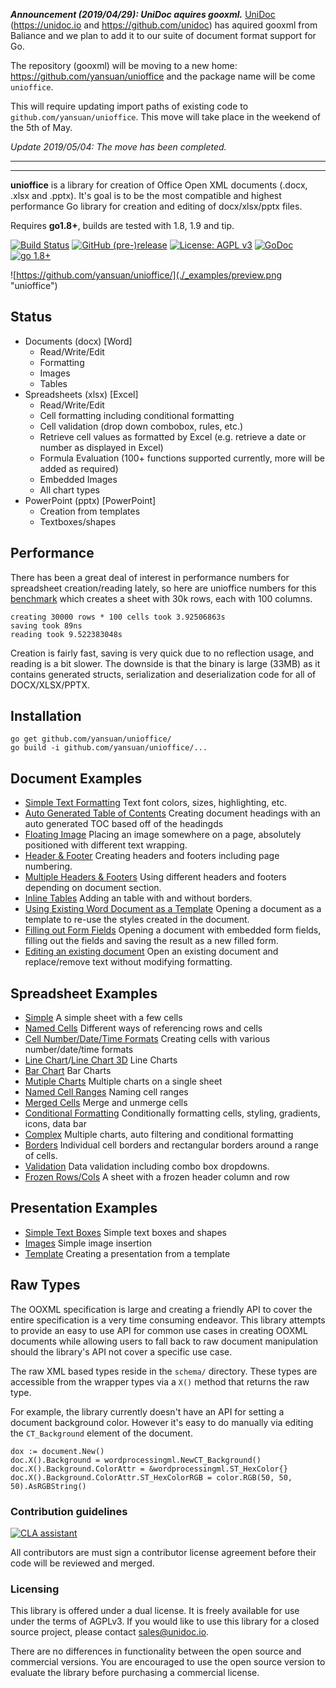 ***Announcement (2019/04/29): UniDoc aquires gooxml.*** [UniDoc](https://unidoc.io) (https://unidoc.io and https://github.com/unidoc) has aquired gooxml from Baliance and we plan to add it to our suite of document format support for Go.

The repository (gooxml) will be moving to a new home: https://github.com/yansuan/unioffice and the package name will be come `unioffice`.

This will require updating import paths of existing code to `github.com/yansuan/unioffice`.  This move will take place in the weekend of the 5th of May.

*Update 2019/05/04: The move has been completed.*

----
----


**unioffice** is a library for creation of Office Open XML documents (.docx, .xlsx
and .pptx).  It's goal is to be the most compatible and highest performance Go
library for creation and editing of docx/xlsx/pptx files.

Requires **go1.8+**, builds are tested with 1.8, 1.9 and tip.

[![Build Status](https://travis-ci.org/unidoc/unioffice.svg?branch=master)](https://travis-ci.org/unidoc/unioffice)
[![GitHub (pre-)release](https://img.shields.io/github/release/unidoc/unioffice/all.svg)](https://github.com/yansuan/unioffice/releases)
[![License: AGPL v3](https://img.shields.io/badge/License-Dual%20AGPL%20v3/Commercial-blue.svg)](https://www.gnu.org/licenses/agpl-3.0)
[![GoDoc](https://godoc.org/github.com/yansuan/unioffice?status.svg)](https://godoc.org/github.com/yansuan/unioffice)
[![go 1.8+](https://img.shields.io/badge/go-1.8%2B-blue.svg)](http://golang.org)

![https://github.com/yansuan/unioffice/](./_examples/preview.png "unioffice")

## Status ##

- Documents (docx) [Word]
	- Read/Write/Edit
	- Formatting
	- Images
	- Tables
- Spreadsheets (xlsx) [Excel]
 	- Read/Write/Edit
 	- Cell formatting including conditional formatting
	- Cell validation (drop down combobox, rules, etc.)
    - Retrieve cell values as formatted by Excel (e.g. retrieve a date or number as displayed in Excel)
 	- Formula Evaluation (100+ functions supported currently, more will be added as required)
 	- Embedded Images
 	- All chart types
- PowerPoint (pptx) [PowerPoint]
	- Creation from templates
	- Textboxes/shapes


## Performance ##

There has been a great deal of interest in performance numbers for spreadsheet
creation/reading lately, so here are unioffice numbers for this
[benchmark](https://github.com/yansuan/unioffice/tree/master/_examples/spreadsheet/lots-of-rows)
which creates a sheet with 30k rows, each with 100 columns.

    creating 30000 rows * 100 cells took 3.92506863s
    saving took 89ns
    reading took 9.522383048s

Creation is fairly fast, saving is very quick due to no reflection usage, and
reading is a bit slower. The downside is that the binary is large (33MB) as it
contains generated structs, serialization and deserialization code for all of
DOCX/XLSX/PPTX.

## Installation ##
    
    go get github.com/yansuan/unioffice/
    go build -i github.com/yansuan/unioffice/...

## Document Examples ##

- [Simple Text Formatting](https://github.com/yansuan/unioffice/tree/master/_examples/document/simple) Text font colors, sizes, highlighting, etc.
- [Auto Generated Table of Contents](https://github.com/yansuan/unioffice/tree/master/_examples/document/toc) Creating document headings with an auto generated TOC based off of the headingds
- [Floating Image](https://github.com/yansuan/unioffice/tree/master/_examples/document/image) Placing an image somewhere on a page, absolutely positioned with different text wrapping.
- [Header & Footer](https://github.com/yansuan/unioffice/tree/master/_examples/document/header-footer) Creating headers and footers including page numbering.
- [Multiple Headers & Footers](https://github.com/yansuan/unioffice/tree/master/_examples/document/header-footer-multiple) Using different headers and footers depending on document section.
- [Inline Tables](https://github.com/yansuan/unioffice/tree/master/_examples/document/tables) Adding an table with and without borders.
- [Using Existing Word Document as a Template](https://github.com/yansuan/unioffice/tree/master/_examples/document/use-template) Opening a document as a template to re-use the styles created in the document.
- [Filling out Form Fields](https://github.com/yansuan/unioffice/tree/master/_examples/document/fill-out-form) Opening a document with embedded form fields, filling out the fields and saving the result as  a new filled form.
- [Editing an existing document](https://github.com/yansuan/unioffice/tree/master/_examples/document/edit-document) Open an existing document and replace/remove text without modifying formatting.

## Spreadsheet Examples ##
- [Simple](https://github.com/yansuan/unioffice/tree/master/_examples/spreadsheet/simple) A simple sheet with a few cells
- [Named Cells](https://github.com/yansuan/unioffice/tree/master/_examples/spreadsheet/named-cells) Different ways of referencing rows and cells
- [Cell Number/Date/Time Formats](https://github.com/yansuan/unioffice/tree/master/_examples/spreadsheet/number-date-time-formats) Creating cells with various number/date/time formats
- [Line Chart](https://github.com/yansuan/unioffice/tree/master/_examples/spreadsheet/line-chart)/[Line Chart 3D](https://github.com/yansuan/unioffice/tree/master/_examples/spreadsheet/line-chart-3d) Line Charts
- [Bar Chart](https://github.com/yansuan/unioffice/tree/master/_examples/spreadsheet/bar-chart) Bar Charts
- [Mutiple Charts](https://github.com/yansuan/unioffice/tree/master/_examples/spreadsheet/multiple-charts) Multiple charts on a single sheet
- [Named Cell Ranges](https://github.com/yansuan/unioffice/tree/master/_examples/spreadsheet/named-ranges) Naming cell ranges
- [Merged Cells](https://github.com/yansuan/unioffice/tree/master/_examples/spreadsheet/merged) Merge and unmerge cells
- [Conditional Formatting](https://github.com/yansuan/unioffice/tree/master/_examples/spreadsheet/conditional-formatting) Conditionally formatting cells, styling, gradients, icons, data bar
- [Complex](https://github.com/yansuan/unioffice/tree/master/_examples/spreadsheet/complex) Multiple charts, auto filtering and conditional formatting
- [Borders](https://github.com/yansuan/unioffice/tree/master/_examples/spreadsheet/borders) Individual cell borders and rectangular borders around a range of cells.
- [Validation](https://github.com/yansuan/unioffice/tree/master/_examples/spreadsheet/validation) Data validation including combo box dropdowns.
- [Frozen Rows/Cols](https://github.com/yansuan/unioffice/tree/master/_examples/spreadsheet/freeze-rows-cols) A sheet with a frozen header column and row

## Presentation Examples ##

- [Simple Text Boxes](https://github.com/yansuan/unioffice/tree/master/_examples/presentation/simple) Simple text boxes and shapes
- [Images](https://github.com/yansuan/unioffice/tree/master/_examples/presentation/image) Simple image insertion
- [Template](https://github.com/yansuan/unioffice/tree/master/_examples/presentation/use-template/simple) Creating a presentation from a template

## Raw Types ##

The OOXML specification is large and creating a friendly API to cover the entire
specification is a very time consuming endeavor.  This library attempts to
provide an easy to use API for common use cases in creating OOXML documents
while allowing users to fall back to raw document manipulation should the
library's API not cover a specific use case.

The raw XML based types reside in the ```schema/``` directory. These types are
accessible from the wrapper types via a ```X()``` method that returns the raw
type. 

For example, the library currently doesn't have an API for setting a document
background color. However it's easy to do manually via editing the
```CT_Background``` element of the document.

    dox := document.New()
    doc.X().Background = wordprocessingml.NewCT_Background()
	doc.X().Background.ColorAttr = &wordprocessingml.ST_HexColor{}
	doc.X().Background.ColorAttr.ST_HexColorRGB = color.RGB(50, 50, 50).AsRGBString()

### Contribution guidelines ###

[![CLA assistant](https://cla-assistant.io/readme/badge/unidoc/unioffice)](https://cla-assistant.io/unidoc/unioffice)

All contributors are must sign a contributor license agreement before their code
will be reviewed and merged.


### Licensing ###

This library is offered under a dual license. It is freely available for use
under the terms of AGPLv3. If you would like to use this library for a closed
source project, please contact sales@unidoc.io.

There are no differences in functionality between the open source and commercial 
versions. You are encouraged to use the open source version to evaluate the library
before purchasing a commercial license.

